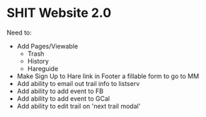 # SHIT Website 2.0

Need to:
- Add Pages/Viewable
  - Trash
  - History
  - Hareguide
- Make Sign Up to Hare link in Footer a fillable form to go to MM
- Add ability to email out trail info to listserv
- Add ability to add event to FB
- Add ability to add event to GCal
- Add ability to edit trail on 'next trail modal'
